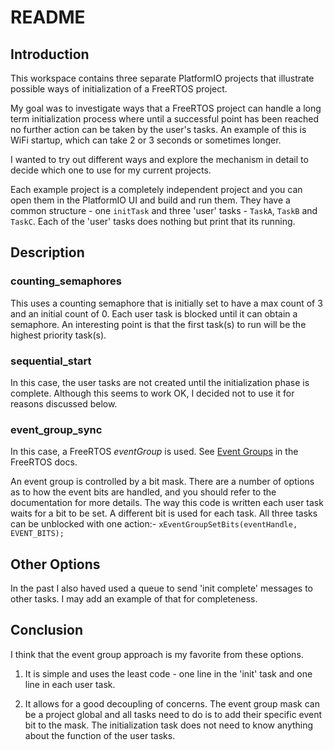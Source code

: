 # README


## Introduction

This workspace contains three separate PlatformIO projects that illustrate possible ways of initialization of a FreeRTOS project.

My goal was to investigate ways that a FreeRTOS project can handle a long term initialization process where until a successful point
has been reached no further action can be taken by the user's tasks. An example of this is WiFi startup, which can take 2 or 3 seconds or sometimes longer.

I wanted to try out different ways and explore the mechanism in detail to decide which one to use for my current projects.

Each example project is a completely independent project and you can open them in the PlatformIO UI and build and run them. They have a common
structure - one `initTask` and three 'user' tasks - `TaskA`, `TaskB` and `TaskC`. Each of the 'user' tasks does nothing but print that its running.

## Description

### counting_semaphores

This uses a counting semaphore that is initially set to have a max count of 3 and an initial count of 0. Each user task is blocked until
it can obtain a semaphore. An interesting point is that the first task(s) to run will be the highest priority task(s).

### sequential_start

In this case, the user tasks are not created until the initialization phase is complete. Although this seems to work OK, I decided not to
use it for reasons discussed below.

### event_group_sync

In this case, a FreeRTOS _eventGroup_ is used. See [Event Groups](https://freertos.org/Documentation/02-Kernel/04-API-references/12-Event-groups-or-flags/00-Event-groups) in the FreeRTOS docs.

An event group is controlled by a bit mask. There are a number of options as to how the event bits are handled, and you should refer to the documentation for more details. The way this code is written each user task waits for a bit to be set. A different bit is used for each task. All three tasks can be unblocked with one action:- `xEventGroupSetBits(eventHandle, EVENT_BITS);`

## Other Options

In the past I also haved used a queue to send 'init complete' messages to other tasks. I may add an example of that for completeness.

## Conclusion

I think that the event group approach is my favorite from these options. 

1. It is simple and uses the least code - one line in the 'init' task and one line in each user task.

2. It allows for a good decoupling of concerns. The event group mask can be a project global and all tasks need to do is to
add their specific event bit to the mask. The initialization task does not need to know anything about the function of the user
tasks.
